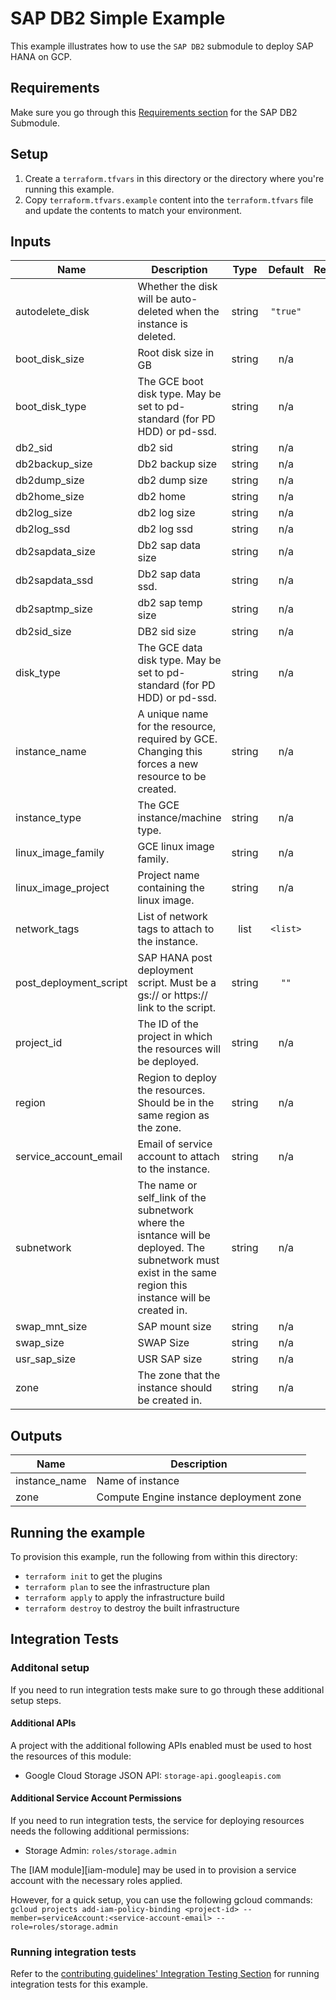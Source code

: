 # SAP DB2 Simple Example

This example illustrates how to use the `SAP DB2` submodule to deploy SAP HANA on GCP.

## Requirements
Make sure you go through this [Requirements section](../../modules/sap_db2/README.md#requirements) for the SAP DB2 Submodule.

## Setup

1. Create a `terraform.tfvars` in this directory or the directory where you're running this example.
2. Copy `terraform.tfvars.example` content into the `terraform.tfvars` file and update the contents to match your environment.


[^]: (autogen_docs_start)

## Inputs

| Name | Description | Type | Default | Required |
|------|-------------|:----:|:-----:|:-----:|
| autodelete\_disk | Whether the disk will be auto-deleted when the instance is deleted. | string | `"true"` | no |
| boot\_disk\_size | Root disk size in GB | string | n/a | yes |
| boot\_disk\_type | The GCE boot disk type. May be set to pd-standard (for PD HDD) or pd-ssd. | string | n/a | yes |
| db2\_sid | db2 sid | string | n/a | yes |
| db2backup\_size | Db2 backup size | string | n/a | yes |
| db2dump\_size | db2 dump size | string | n/a | yes |
| db2home\_size | db2 home | string | n/a | yes |
| db2log\_size | db2 log size | string | n/a | yes |
| db2log\_ssd | db2 log ssd | string | n/a | yes |
| db2sapdata\_size | Db2 sap data size | string | n/a | yes |
| db2sapdata\_ssd | Db2 sap data ssd. | string | n/a | yes |
| db2saptmp\_size | db2 sap temp size | string | n/a | yes |
| db2sid\_size | DB2 sid size | string | n/a | yes |
| disk\_type | The GCE data disk type. May be set to pd-standard (for PD HDD) or pd-ssd. | string | n/a | yes |
| instance\_name | A unique name for the resource, required by GCE. Changing this forces a new resource to be created. | string | n/a | yes |
| instance\_type | The GCE instance/machine type. | string | n/a | yes |
| linux\_image\_family | GCE linux image family. | string | n/a | yes |
| linux\_image\_project | Project name containing the linux image. | string | n/a | yes |
| network\_tags | List of network tags to attach to the instance. | list | `<list>` | no |
| post\_deployment\_script | SAP HANA post deployment script. Must be a gs:// or https:// link to the script. | string | `""` | no |
| project\_id | The ID of the project in which the resources will be deployed. | string | n/a | yes |
| region | Region to deploy the resources. Should be in the same region as the zone. | string | n/a | yes |
| service\_account\_email | Email of service account to attach to the instance. | string | n/a | yes |
| subnetwork | The name or self_link of the subnetwork where the isntance will be deployed. The subnetwork must exist in the same region this instance will be created in. | string | n/a | yes |
| swap\_mnt\_size | SAP mount size | string | n/a | yes |
| swap\_size | SWAP Size | string | n/a | yes |
| usr\_sap\_size | USR SAP size | string | n/a | yes |
| zone | The zone that the instance should be created in. | string | n/a | yes |

## Outputs

| Name | Description |
|------|-------------|
| instance\_name | Name of instance |
| zone | Compute Engine instance deployment zone |

[^]: (autogen_docs_end)

## Running the example

To provision this example, run the following from within this directory:
- `terraform init` to get the plugins
- `terraform plan` to see the infrastructure plan
- `terraform apply` to apply the infrastructure build
- `terraform destroy` to destroy the built infrastructure


## Integration Tests


### Additonal setup
If you need to run integration tests make sure to go through these additional setup steps.


#### Additional APIs
 A project with the additional following APIs enabled must be used to host the
resources of this module:

- Google Cloud Storage JSON API: `storage-api.googleapis.com`


#### Additional Service Account Permissions
If you need to run integration tests, the service for deploying resources needs the following additional permissions:

- Storage Admin: `roles/storage.admin`

The [IAM module][iam-module] may be used in to provision a
service account with the necessary roles applied.

 However, for a quick setup, you can use the following gcloud commands:
   `gcloud projects add-iam-policy-binding <project-id> --member=serviceAccount:<service-account-email> --role=roles/storage.admin`

### Running integration tests

Refer to the [contributing guidelines' Integration Testing Section](../../CONTRIBUTING.md#integration-test) for running integration tests for this example.

